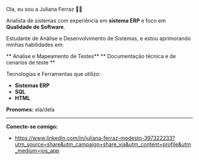 Ola, eu sou a Juliana Ferraz 👋🏼

Analista de sistemas com experiência em **sistema ERP** e foco em **Qualidade de Software**.

Estudante de Análise e Desenvolvimento de Sistemas, e estou aprimorando minhas habilidades em:

** Analise e Mapeamento de Testes**
** Documentação técnica e de cenarios de teste **

Tecnologias e Ferramentas que utilizo:
* **Sistemas ERP**
* **SQL**
* **HTML**

**Pronomes:** ela/dela

---

**Conecte-se comigo:**
* https://www.linkedin.com/in/juliana-ferraz-modesto-397322233?utm_source=share&utm_campaign=share_via&utm_content=profile&utm_medium=ios_app
